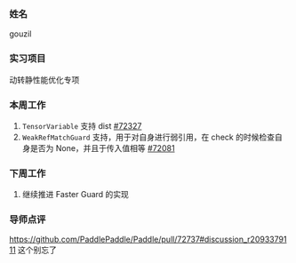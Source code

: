 ### 姓名

gouzil

### 实习项目

动转静性能优化专项

### 本周工作

1. `TensorVariable` 支持 dist [#72327](https://github.com/PaddlePaddle/Paddle/pull/72327)
2. `WeakRefMatchGuard` 支持，用于对自身进行弱引用，在 check 的时候检查自身是否为 None，并且于传入值相等 [#72081](https://github.com/PaddlePaddle/Paddle/pull/72081)

### 下周工作

1. 继续推进 Faster Guard 的实现

### 导师点评

https://github.com/PaddlePaddle/Paddle/pull/72737#discussion_r2093379111 这个别忘了
